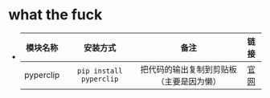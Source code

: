 # what the fuck
- |模块名称|安装方式|备注|链接|
  |:-:|:-:|:-:|:-:|
  |pyperclip|`pip install pyperclip`|把代码的输出复制到剪贴板（主要是因为懒）|[官网](https://pypi.org/project/pyperclip/)|
